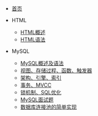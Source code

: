 <!-- _navbar.md -->
* [首页](/)
* HTML
  <!-- 笔记标题 + 笔记路径 -->
  - [HTML概述](HTML/%E7%AC%AC%E4%B8%80%E7%AF%87%E7%AC%94%E8%AE%B0.md)
  - [HTML语法](HTML/%E7%AC%AC%E4%BA%8C%E7%AF%87%E7%AC%94%E8%AE%B0.md)

* MySQL
  - [MySQL概述及语法](MySQL/数据库.md)
  - [视图、存储过程、函数、触发器](MySQL/mysql1.md)
  - [架构、引擎、索引](MySQL/mysql2.md)
  - [事务、MVCC](MySQL/mysql3.md)
  - [锁机制、SQL优化](MySQL/mysql4.md)
  - [MySQL面试题](MySQL/MySQL面试题.md)
  - [数据库连接池的简单实现](MySQL/数据库连接池的简单实现.md)
